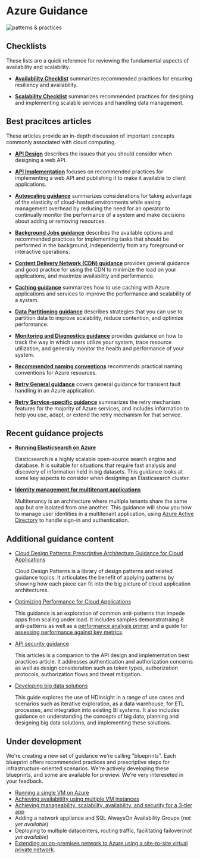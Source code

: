 
<properties
   pageTitle="Azure Guidance | patterns & practices | Microsoft Azure"
   description="Best practices and guidance for Azure"
   services=""
   documentationCenter="na"
   authors="bennage"
   manager="marksou"
   editor=""
   tags=""/>

<tags
   ms.service="guidance"
   ms.devlang="na"
   ms.topic="article"
   ms.tgt_pltfrm="na"
   ms.workload="na"
   ms.date="04/15/2016"
   ms.author="christb"/>

# Azure Guidance

![patterns & practices](media/guidance/pnp-logo.png)

## Checklists

These lists are a quick reference for reviewing the fundamental aspects of availability and scalability. 

- **[Availability Checklist][AvailabilityChecklist]** summarizes recommended practices for ensuring resiliency and availability.

- **[Scalability Checklist][ScalabilityChecklist]** summarizes recommended practices for designing and implementing scalable services and handling data management.

## Best pracitces articles

These articles provide an in-depth discussion of important concepts commonly associated with cloud computing. 

- **[API Design][APIDesign]** describes the issues that you should consider when designing a web API.

- **[API Implementation][APIImplementation]** focuses on recommended practices for implementing a web API and publishing it to make it available to client applications.

- **[Autoscaling guidance][AutoscalingGuidance]** summarizes considerations for taking advantage of the elasticity of cloud-hosted environments while easing management overhead by reducing the need for an operator to continually monitor the performance of a system and make decisions about adding or removing resources.

- **[Background Jobs guidance][BackgroundJobsGuidance]** describes the available options and recommended practices for implementing tasks that should be performed in the background, independently from any foreground or interactive operations.

- **[Content Delivery Network (CDN) guidance][CDNGuidance]** provides general guidance and good practice for using the CDN to minimize the load on your applications, and maximize availability and performance.

- **[Caching guidance][CachingGuidance]** summarizes how to use caching with Azure applications and services to improve the performance and scalability of a system.

- **[Data Partitioning guidance][DataPartitioningGuidance]** describes strategies that you can use to partition data to improve scalability, reduce contention, and optimize performance.

- **[Monitoring and Diagnostics guidance][MonitoringandDiagnosticsGuidance]** provides guidance on how to track the way in which users utilize your system, trace resource utilization, and generally monitor the health and performance of your system.

- **[Recommended naming conventions][naming-conventions]** recommends practical naming conventions for Azure resources.

- **[Retry General guidance][RetryGeneralGuidance]** covers general guidance for transient fault handling in an Azure application.

- **[Retry Service-specific guidance][RetryServiceSpecificGuidance]** summarizes the retry mechanism features for the majority of Azure services, and includes information to help you use, adapt, or extend the retry mechanism for that service.

## Recent guidance projects

- **[Running Elasticsearch on Azure][elasticsearch]** 
    
    Elasticsearch is a highly scalable open-source search engine and database. It is suitable for situations that require fast analysis and discovery of information held in big datasets. This guidance looks at some key aspects to consider when designing an Elasticsearch cluster.

- **[Identity management for multitenant applications][identity-multitenant]** 
    
    Multitenancy is an architecture where multiple tenants share the same app but are isolated from one another. This guidance will show you how to manage user identities in a multitenant application, using [Azure Active Directory][AzureAD] to handle sign-in and authentication.
    
## Additional guidance content

- [Cloud Design Patterns: Prescriptive Architecture Guidance for Cloud Applications](https://msdn.microsoft.com/library/dn568099.aspx)

    Cloud Design Patterns is a library of design patterns and related guidance topics. It articulates the benefit of applying patterns by showing how each piece can fit into the big picture of cloud application architectures.
    
- [Optimizing Performance for Cloud Applications](https://github.com/mspnp/performance-optimization)

    This guidance is an exploration of common anti-patterns that impede apps from scaling under load. It includes samples demonstratraing 8 anti-patterns as well as a [performance analysis primer](https://github.com/mspnp/performance-optimization/blob/master/Performance-Analysis-Primer.md) and a guide for [assessing performance against key metrics](https://github.com/mspnp/performance-optimization/blob/master/Assessing-System-Performance-Against-KPI.md).

- [API security guidance](https://github.com/mspnp/azure-guidance/blob/master/API-security.md)

    This articles is a companion to the API design and implementation best practices article. It addresses  authentication and authorization concerns as well as design consideration such as token types, authorization protocols, authorization flows and threat mitigation.
    
- [Developing big data solutions](https://msdn.microsoft.com/library/dn749874.aspx)

    This guide explores the use of HDInsight in a range of use cases and scenarios such as iterative exploration, as a data warehouse, for ETL processes, and integration into existing BI systems. It also includes guidance on understanding the concepts of big data, planning and designing big data solutions, and implementing these solutions.

## Under development

We're creating a new set of guidance we're calling "blueprints". Each blueprint offers recommended practices and prescriptive steps for infrastructure-oriented scenarios. We're actively developing these blueprints, and some are available for preview. We're very intereseted in your feedback.

- [Running a single VM on Azure][blueprint-single-vm-windows]
- [Achieving availabitilty using multiple VM instances][blueprint-multi-vm-windows]
- [Achieving manageability, scalability, availability, and security for a 3-tier app][blueprint-3-tier-windows]
- Adding a network appliance and SQL AlwaysOn Availability Groups (_not yet available_)
- Deploying to multiple datacenters, routing traffic, facilitating failover(_not yet available_)
- [Extending an on-premises network to Azure using a site-to-site virtual private network][blueprint-hybrid-network-vpn].

[AzureAD]: https://azure.microsoft.com/documentation/services/active-directory/

[PerformanceOptimization]: https://github.com/mspnp/performance-optimization

[APIDesign]: ../best-practices-api-design/
[APIImplementation]: ../best-practices-api-implementation/
[AutoscalingGuidance]: ../best-practices-auto-scaling/
[BackgroundJobsGuidance]: ../best-practices-background-jobs/
[CDNGuidance]: ../best-practices-cdn/
[CachingGuidance]: ../best-practices-caching/
[DataPartitioningGuidance]: ../best-practices-data-partitioning/
[MonitoringandDiagnosticsGuidance]: ../best-practices-monitoring/
[RetryGeneralGuidance]: ../best-practices-retry-general/
[RetryServiceSpecificGuidance]: ../best-practices-retry-service-specific/
[RetryPolicies]: Retry-Policies.md
[ScalabilityChecklist]: ../best-practices-scalability-checklist/
[AvailabilityChecklist]: ../best-practices-availability-checklist/
[naming-conventions]: ./guidance-naming-conventions/

<!-- guidance projects -->
[elasticsearch]: ./guidance-elasticsearch
[identity-multitenant]: ./guidance-multitenant-identity/

<!-- blueprints -->
[blueprint-single-vm-windows]: ./guidance-compute-single-vm/
[blueprint-multi-vm-windows]: ./guidance-compute-multi-vm/
[blueprint-3-tier-windows]: ./guidance-compute-3-tier-vm/
[blueprint-hybrid-network-vpn]: ./guidance-hybrid-network-vpn/